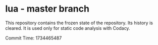 # lua - master branch

This repository contains the frozen state of the repository.
Its history is cleared. It is used only for static code
analysis with Codacy.

Commit Time: 1734465487